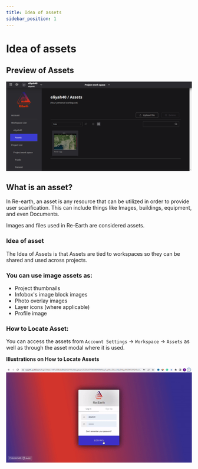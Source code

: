 ```yaml
---
title: Idea of assets
sidebar_position: 1
---
```


# Idea of assets

## Preview of Assets

![image](./img/0.png)

## What is an asset?

In Re-earth, an asset is any resource that can be utilized in order to provide user scarification. This can include things like Images, buildings, equipment, and even Documents.

Images and files used in Re-Earth are considered assets.

### Idea of asset

The Idea of Assets is that Assets are tied to workspaces so they can be shared and used across projects.

### You can use image assets as:

- Project thumbnails
- Infobox's image block images
- Photo overlay images
- Layer icons (where applicable)
- Profile image

### How to Locate Asset:

You can access the assets from `Account Settings` -> `Workspace` -> `Assets` as well as through the asset modal where it is used.

**Illustrations on How to Locate Assets**

![image](./img/0.gif)

